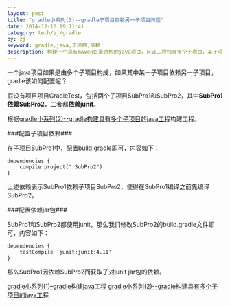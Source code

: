 ```yaml
---
layout: post
title: "gradle小系列(3)--gradle子项目依赖另一子项目问题"
date: 2014-12-10 19:11:41
category: tech/zj/gradle
by: zj
keyword: gradle,java,子项目,依赖
description: 构建一个具有maven目录结构的java项目，且该工程包含多个子项目，某子项目依赖另一子项目的处理
---
```

一个java项目如果是由多个子项目构成，如果其中某一子项目依赖另一子项目，gradle该如何配置呢？

假设有项目项目GradleTest，包括两个子项目SubPro1和SubPro2，其中**SubPro1依赖SubPro2**，二者都**依赖junit**。

根据[gradle小系列(2)--gradle构建具有多个子项目的java工程][link2]构建工程。

###配置子项目依赖###

在子项目SubPro1中，配置build.gradle即可，内容如下：

	dependencies {
		compile project(":SubPro2")
	}
	
上述依赖表示SubPro1依赖子项目SubPro2，使得在SubPro1编译之前先编译SubPro2。

###配置依赖jar包###

SubPro1和SubPro2都使用junit，那么我们修改SubPro2的build.gradle文件即可，内容如下：

	dependencies {
		testCompile 'junit:junit:4.11'
	}

那么SubPro1因依赖SubPro2而获取了对junit jar包的依赖。


[gradle小系列(1)–gradle构建java工程][link1]
[gradle小系列(2)--gradle构建具有多个子项目的java工程][link2]

[image1]:/images/gradle-java-multiprojects.png
[link1]:http://www.gfzj.us/tech/zj/gradle/2014/12/09/gradle%E5%B0%8F%E7%B3%BB%E5%88%97(1)--gradle%E6%9E%84%E5%BB%BAjava%E5%B7%A5%E7%A8%8B.html
[link2]:http://www.gfzj.us/tech/zj/gradle/2014/12/11/gradle%E5%B0%8F%E7%B3%BB%E5%88%97(2)--gradle%E6%9E%84%E5%BB%BA%E5%85%B7%E6%9C%89%E5%A4%9A%E4%B8%AA%E5%AD%90%E9%A1%B9%E7%9B%AE%E7%9A%84java%E5%B7%A5%E7%A8%8B.html